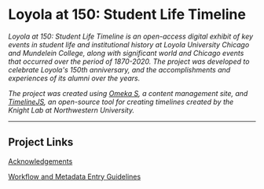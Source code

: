 # Loyola at 150: Student Life Timeline
*Loyola at 150: Student Life Timeline is an open-access digital exhibit of key events in student life and institutional history at Loyola University Chicago and Mundelein College, along with significant world and Chicago events that occurred over the period of 1870-2020. The project was developed to celebrate Loyola's 150th anniversary, and the accomplishments and experiences of its alumni over the years.*

*The project was created using [Omeka S](https://omeka.org/s/), a content management site, and [TimelineJS](https://timeline.knightlab.com/), an open-source tool for creating timelines created by the Knight Lab at Northwestern University.*

***
## Project Links
[Acknowledgements](https://github.com/reginahongcy/loyola-150-timeline-project/wiki/Acknowledgements)

[Workflow and Metadata Entry Guidelines](https://github.com/reginahongcy/loyola-150-timeline-project/wiki/Workflow-and-Metadata-Entry-Guidelines)
